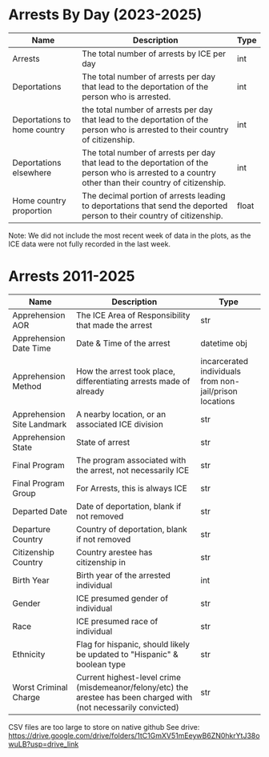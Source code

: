 Arrests By Day (2023-2025)
====

| Name                         | Description                                                                                                                                          | Type  |
|------------------------------|------------------------------------------------------------------------------------------------------------------------------------------------------|-------|
| Arrests                      | The total number of arrests by ICE per day                                                                                                           | int   |
| Deportations                 | The total number of arrests per day that lead to the deportation of the person who is arrested.                                                      | int   |
| Deportations to home country | the total number of arrests per day that lead to the deportation of the person who is arrested to their country of citizenship.                      | int   |
| Deportations elsewhere       | The total number of arrests per day that lead to the deportation of the person who is arrested to a country other than their country of citizenship. | int   |
| Home country proportion      | The decimal portion of arrests leading to deportations that send the deported person to their country of citizenship.                                | float |

Note: We did not include the most recent week of data in the plots, as the ICE data were not fully recorded in the last week.

Arrests 2011-2025
====
|Name | Description | Type |
|-|-|-|
|Apprehension AOR|The ICE Area of Responsibility that made the arrest|str|
|Apprehension Date Time|Date & Time of the arrest|datetime obj|
|Apprehension Method|How the arrest took place, differentiating arrests made of already |incarcerated individuals from non-jail/prison locations|str|
|Apprehension Site Landmark|A nearby location, or an associated ICE division|str|
|Apprehension State|State of arrest|str|
|Final Program|The program associated with the arrest, not necessarily ICE|str|
|Final Program Group|For Arrests, this is always ICE|str|
|Departed Date|Date of deportation, blank if not removed|str|
|Departure Country|Country of deportation, blank if not removed|str|
|Citizenship Country|Country arestee has citizenship in|str|
|Birth Year|Birth year of the arrested individual|int|
|Gender|ICE presumed gender of individual|str|
|Race|ICE presumed race of individual|str|
|Ethnicity|Flag for hispanic, should likely be updated to "Hispanic" & boolean type|str|
|Worst Criminal Charge|Current highest-level crime (misdemeanor/felony/etc) the arestee has been charged with (not necessarily convicted)|str|

CSV files are too large to store on native github
See drive: https://drive.google.com/drive/folders/1tC1GmXV51mEeywB6ZN0hkrYtJ38owuLB?usp=drive_link
